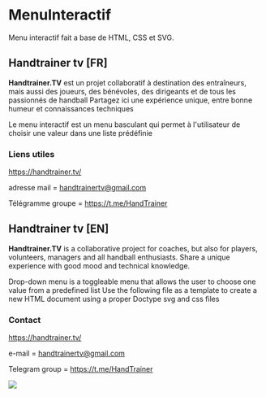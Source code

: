 # MenuInteractif
Menu interactif fait a base de HTML, CSS et SVG.


## Handtrainer tv [FR] 
**Handtrainer.TV** est un projet collaboratif à destination des entraîneurs, mais aussi des joueurs, des bénévoles, des dirigeants et de tous les passionnés de handball
Partagez ici une expérience unique, entre bonne humeur et connaissances techniques

Le menu interactif est un menu basculant qui permet à l'utilisateur de choisir une valeur dans une liste prédéfinie

### Liens utiles
https://handtrainer.tv/

adresse mail = handtrainertv@gmail.com

Télégramme groupe = https://t.me/HandTrainer

## Handtrainer tv [EN]
**Handtrainer.TV** is a collaborative project for coaches, but also for players, volunteers, managers and all handball enthusiasts.
Share a unique experience with good mood and technical knowledge.

Drop-down menu is a toggleable menu that allows the user to choose one value from a predefined list
Use the following file as a template to create a new HTML document using a proper Doctype svg and css files

### Contact
https://handtrainer.tv/

e-mail = handtrainertv@gmail.com

Telegram group = https://t.me/HandTrainer 


![](https://handtrainer.tv/wp-content/uploads/2020/03/logo2.svg)
